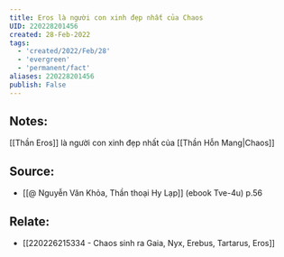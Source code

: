 ```yaml
---
title: Eros là người con xinh đẹp nhất của Chaos
UID: 220228201456
created: 28-Feb-2022
tags:
  - 'created/2022/Feb/28'
  - 'evergreen'
  - 'permanent/fact'
aliases: 220228201456
publish: False
---
```

## Notes:
[[Thần Eros]] là người con xinh đẹp nhất của [[Thần Hỗn Mang|Chaos]]

## Source:
- [[@ Nguyễn Văn Khỏa, Thần thoại Hy Lạp]] (ebook Tve-4u) p.56

## Relate:
- [[220226215334 - Chaos sinh ra Gaia, Nyx, Erebus, Tartarus, Eros]]